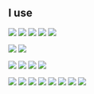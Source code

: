 ## I use

<img src="https://img.shields.io/badge/Python-black?style=for-the-badge&logo=Python&logoColor=blue"/> <img src="https://img.shields.io/badge/Golang-black?style=for-the-badge&logo=Go&logoColor=blue"/> <img src="https://img.shields.io/badge/Html-black?style=for-the-badge&logo=html5&logoColor=red"/> <img src="https://img.shields.io/badge/JS-black?style=for-the-badge&logo=JavaScript&logoColor=blue"/> <img src="https://img.shields.io/badge/1C Enterprise-black?style=for-the-badge&logo=&logoColor=yellow"/>

<img src="https://img.shields.io/badge/Gitlab-black?style=for-the-badge&logo=Gitlab&logoColor=orange"/> <img src="https://img.shields.io/badge/Github-black?style=for-the-badge&logo=Github&logoColor="/>

<img src="https://img.shields.io/badge/Gitlab Runner-black?style=for-the-badge&logo=Gitlab&logoColor=orange"/> <img src="https://img.shields.io/badge/Jenkins-black?style=for-the-badge&logo=Jenkins&logoColor="/> <img src="https://img.shields.io/badge/Github Actions-black?style=for-the-badge&logo=Github Actions&logoColor="/> <img src="https://img.shields.io/badge/Docker-black?style=for-the-badge&logo=Docker&logoColor=blue"/>

<img src="https://img.shields.io/badge/MS SQL-black?style=for-the-badge&logo=&logoColor=blue"/> <img src="https://img.shields.io/badge/Postgre SQL-black?style=for-the-badge&logo=PostgreSQL&logoColor=4169E1"/> <img src="https://img.shields.io/badge/SQLite-black?style=for-the-badge&logo=SQLite&logoColor=003B57"/> <img src="https://img.shields.io/badge/MySQL-black?style=for-the-badge&logo=MySQL&logoColor=4479A1"/> <img src="https://img.shields.io/badge/MongoDB-black?style=for-the-badge&logo=MongoDB&logoColor="/> <img src="https://img.shields.io/badge/Redis-black?style=for-the-badge&logo=Redis&logoColor="/> <img src="https://img.shields.io/badge/Couch DB-black?style=for-the-badge&logo=&logoColor=blue"/> <img src="https://img.shields.io/badge/Amazon S3-black?style=for-the-badge&logo=AmazonS3&logoColor="/>
